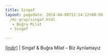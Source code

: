 ```yaml
---
title: Singaf
layout: pagedate: 2014-04-08T12:14:12+00:00
  /mc-grup/singaf.html
   - Buğra Milat
  - Singaf

---
```

<a href="https://cloud.mail.ru/public/91bb5ee9a637/Bu%C4%9Fra%20Milat%20%26%20Singaf%20-%20Biz%20Ayr%C4%B1lamay%C4%B1z" target="_blank">[indir]</a> | Singaf & Buğra Milat &#8211; Biz Ayrılamayız